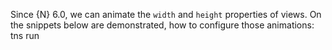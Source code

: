 Since {N} 6.0, we can animate the `width` and `height` properties of views. On the snippets below are demonstrated, how to configure those animations:
tns run

<snippet id='animation-properties-width-height-ng'/>
<snippet id='animation-properties-width-height-html'/>
